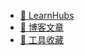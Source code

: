 - [🚀 LearnHubs](https://gpt-vip.top)
- [📝 博客文章](https://gpt-vip.top/blog.html)
- [🔨 工具收藏](https://it-tools.tech)
